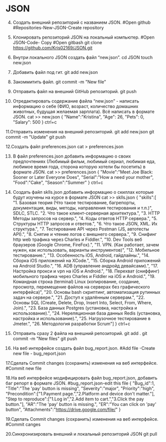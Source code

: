 # JSON
 4. Создать внешний репозиторий c названием JSON.
#Open github
#Repositories-New-JSON-Create repository

 5. Клонировать репозиторий JSON на локальный компьютер.
#Open JSON-Code- Copy
#Open gitbash
git clone https://github.com/Kris02169/JSON.git

 6. Внутри локального JSON создать файл “new.json”.
cd JSON
touch new.json

 7. Добавить файл под гит.
git add new.json

 8. Закоммитить файл.
git commit -m "New file"

 9. Отправить файл на внешний GitHub репозиторий.
git push

 10. Отредактировать содержание файла “new.json” - написать информацию о себе (ФИО, возраст, количество домашних животных, будущая желаемая зарплата). Всё написать в формате JSON.
cat >> new.json
{ 
"Name":"Kristina",
"Age": 26,
"Pets": 0,
"Salary": 500
}
ctrl+c

 11.Отправить изменения на внешний репозиторий.
git add new.json
git commit -m "Update"
git push

 12.Создать файл preferences.json
cat > preferences.json

 13. В файл preferences.json добавить информацию о своих предпочтениях (Любимый фильм, любимый сериал, любимая еда, любимое время года, сторона которую хотели бы посетить) в формате JSON.
cat >> preferences.json
{ 
"Movie":"Meet Joe Black: Sooner or Later Everyone Does",
"Serial":"How a need your mother",
"Food":"Cake",
"Season":"Summer"
}
ctrl+c

 14. Создать файл sklls.json добавить информацию о скиллах которые будут изучены на курсе в формате JSON
cat >> sklls.json 
{
"skills":[
"1. Базовая теория (Что такое тестирование, багрепорты, документация, виды, методы, направления тестирования и т.п.)", SDLC, STLC.
"2. Что такое клиент-серверная архитектура.",
"3. HTTP Методы запросов на сервер.",
"4. Коды ответов HTTP сервера.",
"5. Структуры HTTP запросов и ответов.",
"6. Что такое JSON, XML. Их структура.",
"7. Тестирование API через Postman (JS, автотесты API).",
"8. Снятие и чтение логов c внешнего сервера.",
"9. Снифинг http web трафика через Charles и Fiddler.",
"10. Dev Tools веб браузеров (Google Chrome, FireFox).",
"11. VPN. (Как работает, зачем нужен, как использовать, варианты инструментов)",
"12. Мобильное тестирование.",
"13. Особенность iOS, Android, гайдлайны.",
"14. Сборка iOS приложений на XCode.",
"15. Сборка Android приложений на Android Studio.",
"16. ADB (управление андройд девайсами).",
"17. Настройка прокси и vpn на iOS и Android.",
"18. Перехват (сниффинг) мобильного трафика через Charles и Fiddler на iOS и Android.",
"19. Командная строка (terminal) Linux (копирование, создание, просмотр, перемещение файлов на серверах без графического интерфейса)",
"20. Основы bash скриптинг, автоматизация рутинных задач на сервере.",
"21. Доступ к удалённым серверам.",
"22. Основы SQL (Create, Delete, Drop, Insert Into, Select, From, Where, Join).",
"23. База данных Postgres (установка, настройка и использование).",
"24. Нереляционная база данных Redis (установка, настройка и использование).",
"25. Нагрузочное тестирование в Jmeter.",
"26. Методология разработки Scrum"]
}
ctrl+c

 15. Отправить сразу 2 файла на внешний репозиторий.
git add . 
git commit -m "New files"
git push

 16. На веб интерфейсе создать файл bug_report.json.
#Add file -Create new file - bug_report.json

 17.Сделать Commit changes (сохранить) изменения на веб интерфейсе.
#Commit new file

 18.На веб интерфейсе модифицировать файл bug_report.json, добавить баг репорт в формате JSON.
#bug_report.json-edit this file
{
"Bug_id":1,
"Title":"The 'pay' button is missing",
"Severity":"major",
"Priority":"high",
"Precondition":["1.Payment page.","2.Platform and device don't matter."],
"Step to reproduce":["1.Log in","2.Add item to cart.","3.Click the pay button."],
"AR":"The 'pay' button is missing.",
"ER":"You can click on 'pay' button",
"Attachments":"https://drive.google.com/file/"
}

 19.Сделать Commit changes (сохранить) изменения на веб интерфейсе.
#Commit canges

 20.Синхронизировать внешний и локальный репозиторий JSON
 git pull
